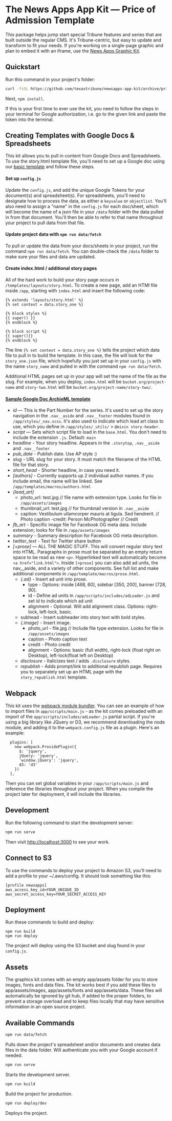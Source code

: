# The News Apps App Kit — Price of Admission Template

This package helps jump start special Tribune features and series that are built outside the regular CMS. It's Tribune-centric, but easy to update and transform to fit your needs. If you're working on a single-page graphic and plan to embed it with an iframe, use the [News Apps Graphic Kit](https://github.com/texastribune/newsapps-graphic-kit).

## Quickstart

Run this command in your project's folder:

```sh
curl -fsSL https://github.com/texastribune/newsapps-app-kit/archive/price-of-admission-template.tar.gz | tar -xz --strip-components=1
```

Next, `npm install`.

If this is your first time to ever use the kit, you need to follow the steps in your terminal for Google authorization, i.e. go to the given link and paste the token into the terminal.

## Creating Templates with Google Docs & Spreadsheets

This kit allows you to pull in content from Google Docs and Spreadsheets. To use the story.html template file, you'll need to set up a Google doc using our [basic template](https://docs.google.com/document/d/1iSsqopd2QLhlQDx0gVX9rYoUp-akX1tdZMF6910BhaU) and follow these steps.

#### Set up `config.js`

Update the `config.js`, and add the unique Google Tokens for your  document(s) and spreadsheet(s). For spreadsheets, you'll need to designate how to process the data, as either a `keyvalue` or `objectlist`. You'll also need to assign a "name" in the `config.js` for each doc/sheet, which will become the name of a json file in your `/data` folder with the data pulled in from that document. You'll then be able to refer to that name throughout your project to pull data from that file.

#### Update project data with `npm run data/fetch`

To pull or update the data from your docs/sheets in your project, run the command `npm run data/fetch`. You can double-check the `/data` folder to make sure your files and data are updated.

#### Create index.html / additional story pages

All of the hard work to build your story page occurs in `/templates/layouts/story.html`. To create a new page, add an HTMl file inside `/app`, starting with `index.html` and insert the following code:

```
{% extends 'layouts/story.html' %}
{% set context = data.story_one %}

{% block styles %}
{{ super() }}
{% endblock %}

{% block script %}
{{ super()}}
{% endblock %}
```

The line `{% set context = data.story_one %}` tells the project which data file to pull in to build the template. In this case, the file will look for the `story_one.json` file, which hopefully you just set up in your `config.js` with the name `story_name` and pulled in with the command `npm run data/fetch`.

Additional HTML pages set up in your app will set the name of the file as the slug. For example, when you deploy, `index.html` will be `bucket.org/project-name` and `story-two.html` will be `bucket.org/project-name/story-two/`.

#### [Sample Google Doc ArchieML template](https://docs.google.com/document/d/1iSsqopd2QLhlQDx0gVX9rYoUp-akX1tdZMF6910BhaU)

+ *id* — This is the Part Number for the series. It's used to set up the story navigation in the `.nav__aside` and `.nav__footer` modules found in `/app/styles/_nav.scss`. It's also used to indicate which lead art class to use, which you define in `/app/styles/_utils/` > `@mixin story-header`.
+ *script* — Sets which script file to load in the `base.html`. You don't need to include the extension `.js`. Default: `main`
+ *headline* - Your story headline. Appears in the `.storytop`, `.nav__aside` and `.nav__footer`
+ *pub_date* - Publish date. Use AP style :)
+ *slug* - URL slug for your story. It must match the filename of the HTML file for that story.
+ *short_head* - Shorter headline, in case you need it.
+ *[authors]* - Currently supports up 2 individual author names. If you include email, the name will be linked. See `/app/templates/macros/authors.html`
+ *{lead_art}*
  - photo_url: test.jpg // file name with extension type. Looks for file in `/app/assets/images`
  - thumbnail_url: test.jpg // for thumbnail version in `.nav__aside`
  - caption: Vestibulum ullamcorper mauris at ligula. Sed hendrerit. // Photo caption
  -credit: Person McPhotographer // Credit
+ *fb_art* - Specific image file for Facebook OG meta data. Include extension; looks for file in `/app/assets/images`
+ *summary* - Summary description for Facebook OG meta description.
+ *twitter_text* - Text for Twitter share button
+ *[+prose]* — ALL THE MAGIC STUFF. This will convert regular story text into HTML. Paragraphs in prose must be separated by an empty return space to be read as new `<p>`. Hyperlinked text will automatically become `<a href="link.html">`. Inside `[+prose]` you can also add ad units, the nav__aside, and a variety of other components. See full list and make additional components in `/app/template/macros/prose.html`.
  - *{.ad}* - Insert ad unit into prose.
    + type - Options: inside [468, 60], sidebar [350, 200], banner [728, 90].
    + id - Define ad units in `/app/scripts/includes/adLoader.js` and set id to indicate which ad unit
    + alignment - Optional. Will add alignment class. Options: right-lock, left-lock, basic.
  - subhead - Insert subheader into story text with bold styles.
  - *{.image}* - Insert image.
    + photo_url - file.jpg // Include file type extension. Looks for file in `/app/assets/images`
    + caption - Photo caption text
    + credit - Photo credit
    + alignment - Options: basic (full width), right-lock (float right on Desktop), left-lock(float left on Desktop)
  - *disclosure* - Italicizes text / adds `.disclosure` styles.
  - *republish* - Adds prompt/link to additional republish page. Requires you to separately set up an HTML page with the `story_republish.html` template.

## Webpack

This kit uses the [webpack module bundler](https://webpack.github.io/). You can see an example of how to import files in `app/scripts/main.js` - as the kit comes preloaded with an import of the `app/scripts/includes/adLoader.js` partial script. If you're using a big library like JQuery or D3, we recommend downloading the node module, and adding it to the `webpack.config.js` file as a plugin.
Here's an example:

```
  plugins: [
    new webpack.ProvidePlugin({
      $: 'jquery',
      jQuery: 'jquery',
      'window.jQuery': 'jquery',
      d3: 'd3'
    })
  ],
```

Then you can set global variables in your `/app/scripts/main.js` and reference the libraries throughout your project. When you compile the project later for deployment, it will include the libraries.

## Development

Run the following command to start the development server:

```sh
npm run serve
```

Then visit [http://localhost:3000]() to see your work.

## Connect to S3

To use the commands to deploy your project to Amazon S3, you'll need to add a profile to your ~/.aws/config. It should look something like this:

```
[profile newsapps]
aws_access_key_id=YOUR_UNIQUE_ID
aws_secret_access_key=YOUR_SECRET_ACCESS_KEY
```

## Deployment

Run these commands to build and deploy:

```
npm run build
npm run deploy
```

The project will deploy using the S3 bucket and slug found in your `config.js`.

## Assets

The graphics kit comes with an empty app/assets folder for you to store images, fonts and data files. The kit works best if you add these files to app/assets/images, app/assets/fonts and app/assets/data. These files will automatically be ignored by git hub, if added to the proper folders, to prevent a storage overload and to keep files locally that may have sensitive information in an open source project.

## Available Commands

```sh
npm run data/fetch
```
Pulls down the project's spreadsheet and/or documents and creates data files in the data folder. Will authenticate you with your Google account if needed.

```sh
npm run serve
```
Starts the development server.

```sh
npm run build
```
Build the project for production.

```sh
npm run deploy/dev
```
Deploys the project.
